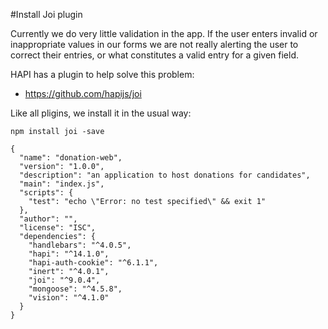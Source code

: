 #Install Joi plugin

Currently we do very little validation in the app. If the user enters invalid or inappropriate values in our forms we are not really alerting the user to correct their entries, or what constitutes a valid entry for a given field.

HAPI has a plugin to help solve this problem:

- <https://github.com/hapijs/joi>

Like all pligins, we install it in the usual way:

~~~
npm install joi -save
~~~

~~~
{
  "name": "donation-web",
  "version": "1.0.0",
  "description": "an application to host donations for candidates",
  "main": "index.js",
  "scripts": {
    "test": "echo \"Error: no test specified\" && exit 1"
  },
  "author": "",
  "license": "ISC",
  "dependencies": {
    "handlebars": "^4.0.5",
    "hapi": "^14.1.0",
    "hapi-auth-cookie": "^6.1.1",
    "inert": "^4.0.1",
    "joi": "^9.0.4",
    "mongoose": "^4.5.8",
    "vision": "^4.1.0"
  }
}
~~~
